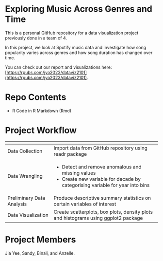 # Exploring Music Across Genres and Time

This is a personal GitHub repository for a data visualization project previously done in a team of 4.

In this project, we look at Spotify music data and investigate how song popularity varies across genres and how song duration has changed over time. 

You can check out our report and visualizations here: [https://rpubs.com/jyo2023/dataviz2101](https://rpubs.com/jyo2023/dataviz2101).

# Repo Contents
* R Code in R Markdown (Rmd)

# Project Workflow
| <!-- -->      | <!-- -->  |
| ---      | ---       |
| Data Collection | Import data from GitHub repository using readr package        |
| Data Wrangling | <ul> <li>Detect and remove anomalous and missing values</li> <li>Create new variable for decade by categorising variable for year into bins</li> </ul> |
| Preliminary Data Analysis | Produce descriptive summary statistics on certain variables of interest |
| Data Visualization | Create scatterplots, box plots, density plots and histograms using ggplot2 package |

# Project Members
Jia Yee, Sandy, Binali, and Anzelle. 
